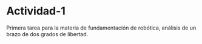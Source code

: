 # Actividad-1
Primera tarea para la materia de fundamentación de robótica, análisis de un brazo de dos grados de libertad.
